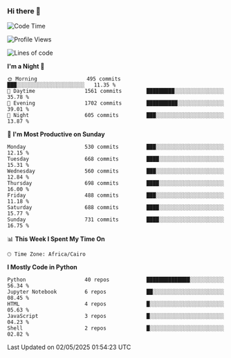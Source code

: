 ### Hi there 👋

<!--
**AMR-KELEG/AMR-KELEG** is a ✨ _special_ ✨ repository because its `README.md` (this file) appears on your GitHub profile.

Here are some ideas to get you started:

- 🔭 I’m currently working on ...
- 🌱 I’m currently learning ...
- 👯 I’m looking to collaborate on ...
- 🤔 I’m looking for help with ...
- 💬 Ask me about ...
- 📫 How to reach me: ...
- 😄 Pronouns: ...
- ⚡ Fun fact: ...
-->

<!--START_SECTION:waka-->
![Code Time](http://img.shields.io/badge/Code%20Time-0%20secs-blue)

![Profile Views](http://img.shields.io/badge/Profile%20Views-0-blue)

![Lines of code](https://img.shields.io/badge/From%20Hello%20World%20I%27ve%20Written-25.7%20million%20lines%20of%20code-blue)

**I'm a Night 🦉** 

```text
🌞 Morning                495 commits         ███░░░░░░░░░░░░░░░░░░░░░░   11.35 % 
🌆 Daytime                1561 commits        █████████░░░░░░░░░░░░░░░░   35.78 % 
🌃 Evening                1702 commits        ██████████░░░░░░░░░░░░░░░   39.01 % 
🌙 Night                  605 commits         ███░░░░░░░░░░░░░░░░░░░░░░   13.87 % 
```
📅 **I'm Most Productive on Sunday** 

```text
Monday                   530 commits         ███░░░░░░░░░░░░░░░░░░░░░░   12.15 % 
Tuesday                  668 commits         ████░░░░░░░░░░░░░░░░░░░░░   15.31 % 
Wednesday                560 commits         ███░░░░░░░░░░░░░░░░░░░░░░   12.84 % 
Thursday                 698 commits         ████░░░░░░░░░░░░░░░░░░░░░   16.00 % 
Friday                   488 commits         ███░░░░░░░░░░░░░░░░░░░░░░   11.18 % 
Saturday                 688 commits         ████░░░░░░░░░░░░░░░░░░░░░   15.77 % 
Sunday                   731 commits         ████░░░░░░░░░░░░░░░░░░░░░   16.75 % 
```


📊 **This Week I Spent My Time On** 

```text
🕑︎ Time Zone: Africa/Cairo
```

**I Mostly Code in Python** 

```text
Python                   40 repos            ██████████████░░░░░░░░░░░   56.34 % 
Jupyter Notebook         6 repos             ██░░░░░░░░░░░░░░░░░░░░░░░   08.45 % 
HTML                     4 repos             █░░░░░░░░░░░░░░░░░░░░░░░░   05.63 % 
JavaScript               3 repos             █░░░░░░░░░░░░░░░░░░░░░░░░   04.23 % 
Shell                    2 repos             █░░░░░░░░░░░░░░░░░░░░░░░░   02.82 % 
```




 Last Updated on 02/05/2025 01:54:23 UTC
<!--END_SECTION:waka-->
